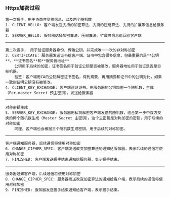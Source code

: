 ### Https加密过程
    第一次握手，用于协商并交换信息，以及两个随机数
    1. CLIENT_HELLO: 客户端发送支持的加密算法、支持的压缩算法、支持的扩展等信息给服务器
    2. SERVER_HELLO: 服务器选择加密算法、压缩算法、扩展等信息返回给客户端
---    
    第二次握手， 用于验证服务器身份，传输公钥，并完成唯一一次的非对称加密
    3. CERTIFICATE: 服务器发送证书给客户端，证书中包含很多信息，但最重要的是**公钥**、**证书签名**和**服务器地址**
        公钥用于后续的加密，证书签名用于验证公钥是否被篡改，服务器地址用于验证是否是目标机器。
        验签：客户端用CA的公钥解密证书签名，得到摘要，再用摘要和证书中的公钥对比，如果一致则证明公钥没有被篡改。
    4. CLIENT_KEY_EXCHANGE: 客户端验证证书，用服务器的公钥加密一个随机数，生成（Per-master Secret 预主密钥），发送给服务器
---
    对称密钥生成
    5. SERVER_KEY_EXCHANGE: 服务器用私钥解密客户端发送的随机数，结合第一步中双方交换的两个随机数生成（Master Secret 主密钥）。这个主密钥是对称加密的密钥，用于后续的对称加密
        同理，客户端也会根据三个随机数生成密钥，用于后续的对称加密。
---    
    客户端通知服务器，后续通信将使用对称加密
    6. CHANGE_CIPHER_SPEC: 客户端发送改变加密算法的通知给服务器，表示后续的通信将使用对称加密
    7. FINISHED: 客户端发送握手结束通知给服务器，表示握手结束。
---
    服务器通知客户端，后续通信将使用对称加密
    8. CHANGE_CIPHER_SPEC: 服务器发送改变加密算法的通知给客户端，表示后续的通信将使用对称加密
    9. FINISHED: 服务器发送握手结束通知给客户端，表示握手结束。
